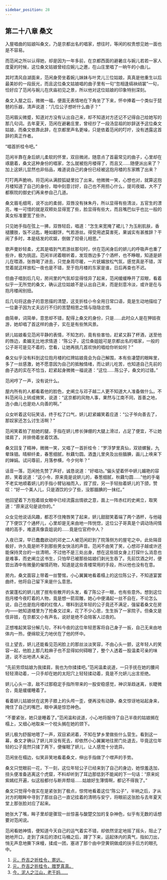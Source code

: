 ```yaml
---
sidebar_position: 28
---
```


## 第二十八章 **桑文**

入屋唱曲的姑娘叫桑文，乃是京都出名的唱家，想往时，等闲的权贵想见她一面也是不容易。

而范闲之所以认得她，却是因为一年多前，在京都西面的避暑庄与婉儿若若一家人度夏的时候，这位桑文姑娘曾经应婉儿之邀，在山庄里唱了一晌午的小曲儿。

其时清风自湖面来，范闲身旁坐着婉儿妹妹与叶灵儿三位姑娘，真真是他重生以后最美妙的一段辰光，而且这位桑文姑娘唱的曲子里有一句“忽相逢缟袂绡裳”一句，恰好应了范闲与婉儿在庆庙初见之景，所以他对这位姑娘的印象特别深刻。

桑文入屋之后，微微一福，便面无表情地在下角坐了下来，怀中捧着一个类似于琵琶的乐器，清声说道：“几位公子想听什么曲子？”

范闲眉尖微蹙，知道对方没有认出自己来，却不知道对方还记不记得自己给她写的那几句词。去年夏天，范闲在避暑庄里，曾经抄了一段汤显祖的妙辞送予这位桑文姑娘，而桑文依靠此辞，在京都里声名更噪，只是依着范闲的叮咛，没有透露这首辞的真正作者。

“唱首折桂令吧。”

范闲半靠在身后妍儿柔软的怀里，双目微闭，随意点了首最常见的曲子，心里却在琢磨着，桑文这种身份的唱家，怎么就被抱月楼得了，而且又……随便派出来了？加上这妍儿显然也非俗品，难道说自己的身份已经被这抱月楼的东家瞧了出来？

叮叮两声脆响，将范闲从满腔狐疑里拉了出来。他微微一笑，心想也对，就算这抱月楼知道了自己的身份，暗中刻意讨好，自己也不用担心什么，提司夜娼，大不了都察院的御史们再来参自己几道。

桑文眉毛细弯，说不出的柔弱，双唇没有抹朱丹，所以显得有些清淡，五官生的漂亮，唯一可惜的就是双颊处显得宽了些，脸显得有些大，而且嘴巴似乎也比一般的美女标准要宽了些许。

只见她手指在弦上一拂，双唇轻启，唱道：“怎生来宽掩了裙儿？为玉削肌肤，香褪腰肢，饭不沾匙，睡如翻饼，气若游丝。得受用遮莫害死，果诚实有甚推辞？干闹了多时，本是结发的欢娱，倒做了彻骨儿相思。”[](#ref_footnotebookmark_end_1)

歌声曼妙轻柔，尤其是唱到气若游丝那句时，伏在范闲身后的妍儿的呼吸声也重了些许，极为挑逗。范闲半闭着眼听着，发现唇边多了个酒杯，也不睁眼，知道是妍儿在喂酒，张唇喝了进去，只觉身周尽暖，一片妩媚放松气氛，感觉真是不错，浑觉着就这样放松一夜也是不错，至于抱月楼的东家是谁，日后再查也不迟。

但曲子唱到后几句，房间里的气氛却显得怪异了起来，范闲缓缓睁开了双眼，看着似乎一无所觉的桑文，确认这位姑娘不是认出自己来，而是刻意冷淡，或许是在与抱月楼闹别扭。

后几句将这曲子的意思描的清楚，这支折桂小令全用日常口语，竟是生动地描绘了一位妻子因为丈夫远行不归的苦楚相思之情与隐隐忿恨。

曲简单，词简单，意思却不错，配得上桑文的身份，只是……此时众人是在狎妓夜游，她却唱了首这样的曲子，实在是有些煞风景。

妍儿姑娘看见范闲平静的表情，不知怎的，竟有些害怕，赶紧又斟了杯酒，送至他的唇边，柔媚无比地求情道：“陈公子，这位桑姐姐可是京都出名的唱家，一般的公子哥可是见不着的，您看，让她再挑几首欢快的唱给你听如何？”

桑文似乎没有料到这位抱月楼的红牌姑娘竟会为自己解围，本有些凄楚的眼眸里，多了一丝感激，她不愿意因为自己的抵触情绪，而让妍儿吃苦，也知道自己先前的曲子选的实在不恰当，赶紧起身微微一福说道：“这位……陈公子，桑文的过错。”

范闲哼了一声，没有说什么。

屋内所有的人都看着他的脸色，史阐立与邓子越二人更不知道大人准备做什么。不料范闲马上转成微笑，说道：“这京都的风物人事，果然与江南不同，首善之地，连小曲儿也是劝人向善的啊。”

众女听着这句玩笑话，终于松了口气，妍儿赶紧媚笑着应道：“公子爷向善去了，那奴家还怎么讨生活啊？”

范闲笑着拍了拍她的腿，手指在妍儿修长弹绷的大腿上滑过，占足了便宜，不让她揉肩了，并排倚着坐着饮酒。

桑文回复了精神，微微一笑，又唱了一首折桂令：“罗浮梦里真仙，双锁螺鬟，九晕珠钿。晴柳纤柔，春葱细腻，秋藕匀圆。酒盏儿里央及出些腼腆，画儿上唤来下的婵娟。试问尊前，月落参横，今夕何年？”[](#ref_footnotebookmark_end_2)

话音一落，范闲抢先赞了声好，诚恳说道：“好唱功。”偏头望着怀中妍儿媚艳的容颜，笑着说道：“这小令，原来竟是说妍儿的，春葱细腻，秋藕匀圆……”他的手毫不老实地顺着妍儿的手指小臂钻袖而入，捏了捏，另一手轻抬着妍儿的下颌，赞叹：“好一个美人儿，只是酒饮的少了些，没那腼腆的一抹红。”

他回望着下方抱着妓女眼中已经流露出情欲之意，面上一阵赤红的史阐立，取笑道：“原来这句是说你的。”

众女见他说话风趣，都忍不住掩唇笑了起来，妍儿甜甜笑着端了两个酒杯，与他碰了下便饮了个通杯儿，心里却是无来由地一阵恍惚，这位公子哥真是个调动场间情绪的高手，难道真像袁姐说的……竟是位官府中人？

入夜已深，早已蠢蠢欲动的邓史二人被范闲赶到了院落侧方的屋宅之中。此处隔音极好，许久竟是听不到那些男女快活的声音。范闲不由笑了笑，心想邓子越或许还能保持灵台的一丝清明，不过他不是三处出身，想在这些妓女身上打探什么消息也是难事，而史阐立这书生，只怕早已被那些姑娘们剥光生吞了。先前饮酒之时，便尝出酒中有微量的催情药物，知道是这些青楼常用的手段，所以他也没有在意。

房内，桑文面容上带着一丝警惕，小心翼翼地看着榻上的这位陈公子，不知道宴罢曲终，他将自己留下来是什么意思。

衣裳蓬松的妍儿抿了抿有些散开的头发，看了陈公子一眼，也有些意外。想到这位抱月楼今夜盯着的人物，竟是想一箭双雕，她心中便涌起一丝不自在，不论怎么说，自己也是抱月楼的红倌人，哪料到这年轻的公子竟还不满足，强留着桑文在房内——她知道楼里为了抢桑文过来，花了不少心思，生生拆了一家院子。但桑文是伎非妓，在京都又小有声名，说好是绝不会陪客人过夜的。

正想堆起笑容分解几句，不料今夜的这位年轻恩客将自己身子一扳，自己无来由地体内一热，便绵软无力地伏在了他的怀中。

往上望去，妍儿还能看见范闲脸上的那丝淡淡笑容，不由心头一颤，这年轻人的笑容一起，他脸上那几粒麻子也不显得如何碍眼了，整个人透着一股温柔可亲的味道，说不出地诱人亲近。

“先前劳烦姑娘为我揉肩，我也为你揉揉吧。”范闲温柔说道，一只手抚在她的腰间轻轻滑动着，一只手却在她的太阳穴上轻轻揉动着，竟是不允妍儿出言拒绝。

妍儿心头一凛，敌不过那稳定手指所带来的一股安稳感觉，神识渐趋迷离，长睫微合，竟是缓缓睡着了。

看着妍儿姑娘伏在这男子膝上的头颅一歪，便再没有动静，桑文惊讶地站起身来，掩住了自己的嘴巴，眼中满是惊恐神色。

“不要紧张，她只是睡着了。”范闲温和说道，小心地将服侍了自己半夜的姑娘搁在榻上，又细心地取来一个枕头搁在她的颈下。

妍儿极为舒服地嗯了一声，双目紧闭着，不知在梦乡里做些什么营生。看到这一幕，桑文才确认了妍儿并没有死去，却依然小心翼翼地往房门处退去，毕竟这位年轻的公子竟然只揉了两下，便催眠了妍儿，让人感觉十分诡异。

范闲坐在榻边，似笑非笑地看着桑文，伸出手指做了个噤声的手势。

桑文只觉眼前一花，下一刻，这位年轻公子已经来到了自己的身边，她惊羞迭加，扭头便准备逃离这个虎窟，不料却听到了耳边那低到不能闻的下一句话：“原来姹紫嫣红开遍，似这般都付与断井颓垣……姑娘好生薄情啊，都记不得我了。”

桑文只觉得今夜实在是紧张到了极点，惊愕地看着这位“陈公子”，半晌之后，才从对方的眼眸中寻到了那丝自己一直记挂着的清明与安宁，将眼前这张脸与去年夏天堂上那张脸对应了起来。

她张大了嘴，眸子里却是骤现一丝惊喜与酸楚交加的复杂神色，似乎有无数的话想要对范闲说。

范闲看她神情，便知道今天自己的运气着实不错，却依然坚定地摇了摇头，阻止了她地开口，走到了床后的漆红马桶之后，蹲了下来，运起体内的真气，指如刀出，悄无声息地撕下床幔，揉成一团，塞进了那个由中空黄铜做成的扶手后方的眼孔中。[](#ref_footnotebookmark_end_3)

1. [元，乔吉之折桂令，寄远。](#ref_footnotebookmark_start_1)​​
2. [元，乔吉之折桂令，赠罗真真。](#ref_footnotebookmark_start_2)​​
3. [今，泥人之江山，老干妈……](#ref_footnotebookmark_start_3)​​

